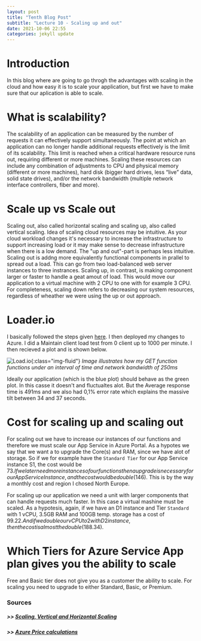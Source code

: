 ```yaml
---
layout: post
title: "Tenth Blog Post"
subtitle: "Lecture 10 - Scaling up and out"
date: 2021-10-06 22:55
categories: jekyll update
---
```


# Introduction 

In this blog where are going to go throgh the advantages with scaling in the cloud and how easy it is to scale your application, but first we have to make sure that our aplication is able to scale. 

# What is scalability?
The scalability of an application can be measured by the number of requests it can effectively support simultaneously. The point at which an application can no longer handle additional requests effectively is the limit of its scalability. This limit is reached when a critical hardware resource runs out, requiring different or more machines. Scaling these resources can include any combination of adjustments to CPU and physical memory (different or more machines), hard disk (bigger hard drives, less “live” data, solid state drives), and/or the network bandwidth (multiple network interface controllers, fiber and more).

# Scale up vs Scale out

Scaling out, also called horizontal scaling and scaling up, also called vertical scaling. Idea of scaling cloud resources may be intuitive. As your cloud workload changes it's necessary to increase the infrastructure to support increasing load or it may make sense to decrease infrastructure when there is a low demand. The "up and out"-part is perhaps less intuitive. Scaling out is addng more equivalently functional components in prallel to spread out a load. This can go from two load-balanced web server instances to three instrances. Scaling up, in contrast, is making component larger or faster to handle a geat amout of load. This would move our application to a virtual machine with 2 CPU to one with for example 3 CPU. For completeness, scaling down refers to decreasing our system resources, regardless of wheather we were using the up or out approach. 

# Loader.io

I basically followed the steps given [here](https://mikhail.io/2019/07/load-testing-azure-functions-with-loaderio/). I then deployed my changes to Azure. I did a Maintain client load test from 0 client up to 1000 per minute. I then recieved a plot and is shown below.

![Load.io](/ME_blog/images/LoadioPlot.png){:class="img-fluid"}
_Image illustrates how my GET function functions under an interval of time and network bandwidth of 250ms_ 

Ideally our application (which is the blue plot) should behave as the green plot. In this casse it doesn't and fluctualtes alot. But the Average response time is 491ms and we also had 0,1% error rate which explains the massive tilt between 34 and 37 seconds. 

# Cost for scaling up and scaling out

For scaling out we have to increase our instances of our functions and therefore we must scale our App Service in Azure Portal. As a hypotes we say that we want a to upgrade the Core(s) and RAM, since we have alot of storage. So if we for example have the `Standard Tier` for our App Service instance S1, the cost would be $73. If we later need more instances of our functions then a upgrade is necessary for our App Service Instance, and the cost would be double ($146). This is by the way a monthly cost and region I chosed North Europe. 

For scaling up our application we need a unit with larger components that can handle requests much faster. In this case a virtual mashine must be scaled. As a hypotesis, again, if we have an D1 instance and Tier `Standard` with 1 vCPU, 3.5GB RAM and 100GB temp. storage has a cost of $99.22. And if we double our vCPU to 2 with D2 instance, then the cost is almost the double ($188.34).

# Which Tiers for Azure Service App plan gives you the ability to scale

Free and Basic tier does not give you as a customer the ability to scale. For scaling you need to upgrade to either Standard, Basic, or Premium.


### Sources


##### >> [Scaling, Vertical and Horizontal Scaling](https://www.cloudzero.com/blog/horizontal-vs-vertical-scaling)

##### >> [Azure Price calculations](https://azure.microsoft.com/en-us/pricing/calculator/)